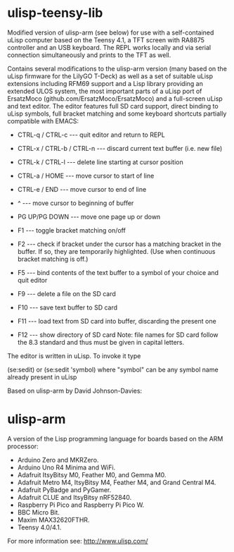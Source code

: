 # ulisp-teensy-lib
Modified version of ulisp-arm (see below) for use with a self-contained uLisp computer based on the Teensy 4.1, a TFT screen with RA8875 controller and an USB keyboard. The REPL works locally and via serial connection simultaneously and prints to the TFT as well.

Contains several modifications to the ulisp-arm version (many based on the uLisp firmware for the LilyGO T-Deck)
as well as a set of suitable uLisp extensions including RFM69 support and a Lisp library providing an extended ULOS system, the most important parts of a uLisp port of ErsatzMoco (github.com/ErsatzMoco/ErsatzMoco) and a full-screen uLisp and text editor.
The editor features full SD card support, direct binding to uLisp symbols, full bracket matching and some keyboard shortcuts
partially compatible with EMACS:

* CTRL-q / CTRL-c --- quit editor and return to REPL
* CTRL-x / CTRL-b / CTRL-n --- discard current text buffer (i.e. new file)
* CTRL-k / CTRL-l --- delete line starting at cursor position
* CTRL-a / HOME --- move cursor to start of line
* CTRL-e / END --- move cursor to end of line
* ^ --- move cursor to beginning of buffer
* PG UP/PG DOWN --- move one page up or down

* F1 --- toggle bracket matching on/off
* F2 --- check if bracket under the cursor has a matching bracket in the buffer. If so, they are temporarily highlighted. (Use when continuous bracket matching is off.)
* F5 --- bind contents of the text buffer to a symbol of your choice and quit editor
* F9 --- delete a file on the SD card
* F10 --- save text buffer to SD card
* F11 --- load text from SD card into buffer, discarding the present one
* F12 --- show directory of SD card
Note: file names for SD card follow the 8.3 standard and thus must be given in capital letters. 

The editor is written in uLisp. To invoke it type

(se:sedit)  or  (se:sedit 'symbol) where "symbol" can be any symbol name already present in uLisp



Based on ulisp-arm by David Johnson-Davies:
# ulisp-arm
A version of the Lisp programming language for boards based on the ARM processor:

* Arduino Zero and MKRZero.
* Arduino Uno R4 Minima and WiFi.
* Adafruit ItsyBitsy M0, Feather M0, and Gemma M0.
* Adafruit Metro M4, ItsyBitsy M4, Feather M4, and Grand Central M4.
* Adafruit PyBadge and PyGamer.
* Adafruit CLUE and ItsyBitsy nRF52840.
* Raspberry Pi Pico and Raspberry Pi Pico W.
* BBC Micro Bit.
* Maxim MAX32620FTHR.
* Teensy 4.0/4.1.

For more information see: http://www.ulisp.com/
